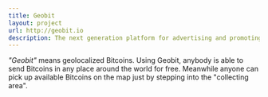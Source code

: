 ```yaml
---
title: Geobit
layout: project
url: http://geobit.io
description: The next generation platform for advertising and promoting using geolocation and bitcoins
---
```


*"Geobit"* means geolocalized Bitcoins. Using Geobit, anybody is able to send Bitcoins in any place around the world for free. Meanwhile anyone can pick up available Bitcoins on the map just by stepping into the "collecting area".
